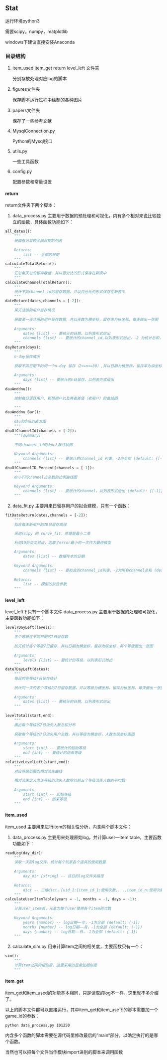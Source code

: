 ## Stat

运行环境python3

需要scipy，numpy，matplotlib

windows下建议直接安装Anaconda



### 目录结构

1. item_used	item_get		return	level_left 文件夹

   分别存放处理对应log的脚本

2. figures文件夹

   保存脚本运行过程中绘制的各种图片

3. papers文件夹

   保存了一些参考文献

4. MysqlConnection.py

   Python的Mysql接口

5. utils.py

   一些工具函数

6. config.py

   配置参数和常量设置


#### return

return文件夹下两个脚本：

1. data_process.py 主要用于数据的预处理和可视化，内有多个相对来说比较独立的函数，具体函数功能如下：

```python
all_dates():
	"""
	获取有记录的全部日期的列表
	
	Returns:
		list -- 全部的日期
	"""
calculateTotalReturn():
	"""
	汇总每天总的留存数据，并以百分比的形式保存在新表中
	"""
calculateChannelTotalReturn():
	"""
	统计不同channel_id的留存数据，并以百分比的形式保存在新表中
	"""
dateReturn(dates,channels = [-2]):
	"""
	某天注册的用户留存情况
	
	获取某一天注册的用户留存数据，并以天数为横坐标，留存率为纵坐标，每天做出一张图
	
	Arguments:
		dates {list} -- 要统计的日期，以列表形式给出
		channels {list} -- 要统计的channel_id,以列表形式给出，-2 为统计总和，默认为-2
	"""
dayReturn(days):
	"""
	n-day留存情况
	
	获取不同日期下的同一个n-day 留存（2<=n<=30）,并以日期为横坐标，留存率为纵坐标，每一个n作出一张图
	
	Arguments:
		days {list} -- 要统计的n日留存，以列表方式给出
	"""
dauAnddnu():
	"""
	绘制每日活跃用户、新增用户以及两者差值（老用户）的曲线图
	
	"""
dauAnddnu_Bar():
	"""
	dau和dnu的直方图
	"""
dnuOfChannelId(channels = [-2]):
	"""[summary]
	
	不同channel_id的dnu人数柱状图
	
	Keyword Arguments:
		channels {list} -- 要统计的channel_id 列表，-2为全部 (default: {[-2]})
	"""
dnuOfChannelID_Percent(channels = [-1]):
	"""
	dnu不同channel占总数的比例曲线图
	
	Keyword Arguments:
		channels {list} -- 要统计的channel，以列表形式给出 (default: {[-1]})
	"""
```

2. data_fit.py 主要用来日留存用户的拟合建模，只有一个函数：

```python
fitDateReturn(dates,channels = [-2]):
	"""
	拟合每天新用户的30日留存曲线

	采用scipy 的 curve_fit，原理是最小二乘

	利用10折交叉验证，选取了error最小的一次作为最终模型
	
	Arguments:
		dates {list} -- 数据样本的日期
	
	Keyword Arguments:
		channels {list} -- 要拟合的channel_id列表，-2为所有channel总和 (default: {[-2]})
	
	Returns:
		list -- 模型的拟合参数
	"""
```

#### level_left

level_left下只有一个脚本文件 data_process.py 主要用于数据的处理和可视化，主要函数功能如下：

```python
level7DayLeft(levels):
	"""
	各个等级在不同日期的7日留存数
	
	按天统计各个等级7日留存，并以日期为横坐标，留存为纵坐标，每个等级画出一张图
	
	Arguments:
		levels {list} -- 要统计的等级，以列表形式给出
	"""
date7DayLeft(dates):
	"""
	每日的各等级7日留存统计
	
	统计同一天的各个等级的7日留存数据，并以等级为横坐标，留存为纵坐标，每天画出一张图
	
	Arguments:
		dates {list} -- 要统计的日期，以列表形式给出
	"""
	
levelTotal(start,end):
	"""
	画出每个等级的7日流失人数总和分布
	
	获取每个等级的7日流失用户总数，并以等级为横坐标，人数为纵坐标画图
	
	Arguments:
		start {int} -- 要统计的起始等级
		end {int} -- 要统计的结束等级
	"""
relativeLevelLeft(start,end):
	"""
	对应等级范围的相对流失曲线
	
	相对流失定义为该等级的流失人数除以前五个等级流失人数的平均数
	
	Arguments:
		start {int} -- 起始等级
		end {int} -- 结束等级
	"""
```

#### item_used

item_used 主要用来进行item的相关性分析，内含两个脚本文件：

1. data_process.py 主要用来处理原始log，并计算user—item table，主要函数功能如下：

```python
readLog(day_dir):
	"""
	读取一天的log文件，统计每个玩家各个道具的使用数量
	
	Arguments:
		day_dir {string} -- 该日的log文件夹路径
	
	Returns:
		dict -- 二维dict，{uid_1:{item_id_1:使用次数,...,item_id_n:使用次数},...,uid_n:{item_id_1:使用次数,...,item_id_n:使用次数}}
	"""
calculateUserItemTable(years = -1, months = -1, days = -1):
	"""
	计算user_item表，元素为每个user使用各个item的次数
	
	Keyword Arguments:
		years {number} -- log日期——年，-1为全部 (default: {-1})
		months {number} -- log日期——月，-1为全部 (default: {-1})
		days {number} -- log日期——日，-1为全部 (default: {-1})
	"""
```

2. calculate_sim.py 用来计算item之间的相关度，主要函数只有一个：

```python
sim():
	"""
	计算item之间的相似度，这里采用的是余弦相似度
	"""
```

#### item_get

item_get和item_used的功能基本相同，只是读取的log不一样，这里就不多介绍了。



以上的脚本文件都可以直接运行，其中item_get和item_use下的脚本需要加一个game_id的参数：

```shell
python data_process.py 101250
```

内含多个函数的脚本需要在源代码里修改最后的”main“部分，以确定执行的是哪个函数。

当然也可以把每个文件当作模块import进别的脚本来调用函数